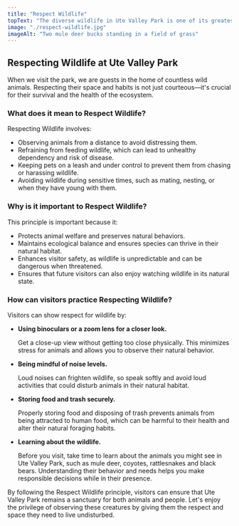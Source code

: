 ```yaml
---
title: "Respect Wildlife"
topText: "The diverse wildlife in Ute Valley Park is one of its greatest treasures, offering visitors the chance to encounter nature in its purest form. To preserve this unique experience for everyone, it's vital to practice the Leave No Trace principle of \"Respect Wildlife.\""
image: "./respect-wildlife.jpg"
imageAlt: "Two mule deer bucks standing in a field of grass"
---
```


## Respecting Wildlife at Ute Valley Park

When we visit the park, we are guests in the home of countless wild animals. Respecting their space and habits is not just courteous—it's crucial for their survival and the health of the ecosystem.

### What does it mean to Respect Wildlife?

Respecting Wildlife involves:

- Observing animals from a distance to avoid distressing them.
- Refraining from feeding wildlife, which can lead to unhealthy dependency and risk of disease.
- Keeping pets on a leash and under control to prevent them from chasing or harassing wildlife.
- Avoiding wildlife during sensitive times, such as mating, nesting, or when they have young with them.

### Why is it important to Respect Wildlife?

This principle is important because it:

- Protects animal welfare and preserves natural behaviors.
- Maintains ecological balance and ensures species can thrive in their natural habitat.
- Enhances visitor safety, as wildlife is unpredictable and can be dangerous when threatened.
- Ensures that future visitors can also enjoy watching wildlife in its natural state.

### How can visitors practice Respecting Wildlife?

Visitors can show respect for wildlife by:

- **Using binoculars or a zoom lens for a closer look.**
  
  Get a close-up view without getting too close physically. This minimizes stress for animals and allows you to observe their natural behavior.

- **Being mindful of noise levels.**
  
  Loud noises can frighten wildlife, so speak softly and avoid loud activities that could disturb animals in their natural habitat.

- **Storing food and trash securely.**
  
  Properly storing food and disposing of trash prevents animals from being attracted to human food, which can be harmful to their health and alter their natural foraging habits.

- **Learning about the wildlife.**
  
  Before you visit, take time to learn about the animals you might see in Ute Valley Park, such as mule deer, coyotes, rattlesnakes and black bears. Understanding their behavior and needs helps you make responsible decisions while in their presence.

By following the Respect Wildlife principle, visitors can ensure that Ute Valley Park remains a sanctuary for both animals and people. Let's enjoy the privilege of observing these creatures by giving them the respect and space they need to live undisturbed.